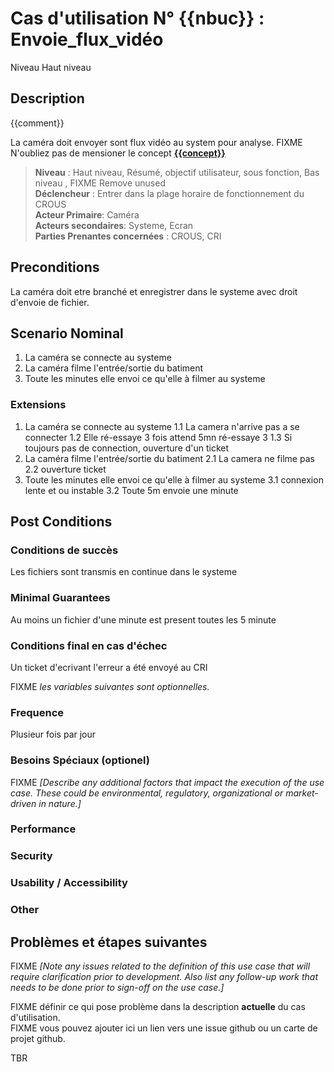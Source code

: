 # Cas d'utilisation N° {{nbuc}} :  Envoie_flux_vidéo 

Niveau Haut niveau

##	Description

{{comment}}

La caméra doit envoyer sont flux vidéo au system pour analyse. 
FIXME N'oubliez pas de mensioner le concept **[{{concept}}](https://github.com/PremierLangage/plconception/blob/master/conception/concept/{{concept}}.md)**  

> **Niveau** : Haut niveau, Résumé, objectif utilisateur, sous fonction, Bas niveau , FIXME Remove unused   
> **Déclencheur** : Entrer dans la plage horaire de fonctionnement du CROUS  
> **Acteur Primaire**: Caméra   
> **Acteurs secondaires**: Systeme, Ecran   
> **Parties Prenantes concernées** : CROUS, CRI   
 
 
## Preconditions

La caméra doit etre branché et enregistrer dans le systeme avec droit d'envoie de fichier.


## Scenario Nominal

1.	La caméra se connecte au systeme
2.	La caméra filme l'entrée/sortie du batiment
3.	Toute les minutes elle envoi ce qu'elle à filmer au systeme

###	Extensions

1.	La caméra se connecte au systeme
  1.1 La camera n'arrive pas a se connecter
  1.2 Elle ré-essaye 3 fois attend 5mn ré-essaye 3
  1.3 Si toujours pas de connection, ouverture d'un ticket 
2.	La caméra filme l'entrée/sortie du batiment
  2.1 La camera ne filme pas
  2.2 ouverture ticket 
3.	Toute les minutes elle envoi ce qu'elle à filmer au systeme
  3.1 connexion lente et ou instable
  3.2 Toute 5m envoie une minute 

## Post Conditions

### Conditions de succès 
Les fichiers sont transmis en continue dans le systeme

### Minimal Guarantees
Au moins un fichier d'une minute est present toutes les 5 minute

### Conditions final en cas d'échec
Un ticket d'ecrivant l'erreur a été envoyé au CRI

FIXME _les variables suivantes sont optionnelles._

### Frequence
Plusieur fois par jour 

### Besoins Spéciaux (optionel)  
FIXME _[Describe any additional factors that impact the execution of the use case. These could be environmental, regulatory, organizational or market-driven in nature.]_  
### Performance  
###	Security  
###	Usability / Accessibility  
###	Other  

##	Problèmes et étapes suivantes  
FIXME _[Note any issues related to the definition of this use case that will require clarification prior to development. Also list any follow-up work that needs to be done prior to sign-off on the use case.]_  

FIXME définir ce qui pose problème dans la description **actuelle** du cas d'utilisation.  
FIXME vous pouvez ajouter ici un lien vers une issue github ou un carte de projet github.

TBR
